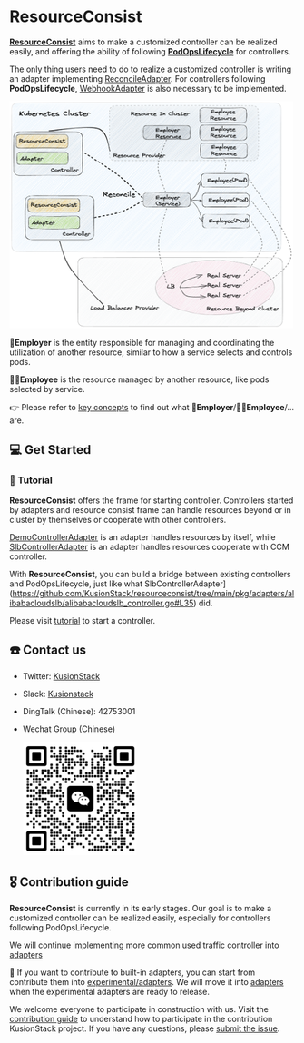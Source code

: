 # ResourceConsist
[**ResourceConsist**](https://kusionstack.io/docs/operating/manuals/resourceconsist) aims to make a 
customized controller can be realized easily, and offering the ability of following 
[**PodOpsLifecycle**](https://kusionstack.io/docs/operating/concepts/podopslifecycle) for controllers.

The only thing users need to do to realize a customized controller is writing an adapter implementing 
[ReconcileAdapter](https://github.com/KusionStack/resourceconsist/blob/main/pkg/frame/controller/types.go#L93). 
For controllers following **PodOpsLifecycle**, 
[WebhookAdapter](https://github.com/KusionStack/resourceconsist/blob/main/pkg/frame/webhook/types.go#L26) is 
also necessary to be implemented.

<img src="docs/resourceconsist.png" width="500" height="400"/>

🤠**Employer** is the entity responsible for managing and coordinating the utilization of another resource, 
similar to how a service selects and controls pods.

👩‍💻**Employee** is the resource managed by another resource, like pods selected by service.

👉 Please refer to [key concepts](https://github.com/KusionStack/resourceconsist/tree/main/docs/keyconcepts.md) 
to find out what 🤠**Employer**/👩‍💻**Employee**/... are.

## 💻 Get Started
### 🔧 Tutorial
**ResourceConsist** offers the frame for starting controller. 
Controllers started by adapters and resource consist frame can handle resources beyond or in cluster by themselves 
or cooperate with other controllers.

[DemoControllerAdapter](https://github.com/KusionStack/resourceconsist/tree/main/pkg/frame/controller/resourceconsist_controller_suite_test.go#L31)
is an adapter handles resources by itself, while [SlbControllerAdapter](https://github.com/KusionStack/resourceconsist/tree/main/pkg/adapters/alibabacloudslb/alibabacloudslb_controller.go#L35)
is an adapter handles resources cooperate with CCM controller.

With **ResourceConsist**, you can build a bridge between existing controllers and PodOpsLifecycle, just like what
SlbControllerAdapter](https://github.com/KusionStack/resourceconsist/tree/main/pkg/adapters/alibabacloudslb/alibabacloudslb_controller.go#L35) did.

Please visit [tutorial](https://github.com/KusionStack/resourceconsist/tree/main/docs/tutorial.md) to start a controller.
## ☎️ Contact us
- Twitter: [KusionStack](https://twitter.com/KusionStack)
- Slack: [Kusionstack](https://join.slack.com/t/kusionstack/shared_invite/zt-19lqcc3a9-_kTNwagaT5qwBE~my5Lnxg)
- DingTalk (Chinese): 42753001
- Wechat Group (Chinese)

  <img src="docs/wx_spark.jpg" width="200" height="200"/>
## 🎖︎ Contribution guide
**ResourceConsist** is currently in its early stages. Our goal is to make a customized controller can be realized 
easily, especially for controllers following PodOpsLifecycle. 

We will continue implementing more common used traffic controller into 
[adapters](https://github.com/KusionStack/resourceconsist/tree/main/pkg/adapters)

🚀 If you want to contribute to built-in adapters, you can start from contribute them into 
[experimental/adapters](https://github.com/KusionStack/resourceconsist/tree/main/pkg/experimental/adapters). 
We will move it into [adapters](https://github.com/KusionStack/resourceconsist/tree/main/pkg/adapters) when the 
experimental adapters are ready to release.

We welcome everyone to participate in construction with us. Visit the [contribution guide](docs/contribution.md)
to understand how to participate in the contribution KusionStack project.
If you have any questions, please [submit the issue](https://github.com/KusionStack/resourceconsist/issues).
